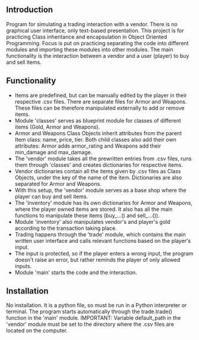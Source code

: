 ## Introduction
Program for simulating a trading interaction with a vendor. There is no graphical user interface, only text-based presentation. This project is for practicing Class inheritance and encapsulation in Object Oriented Programming.
Focus is put on practicing separating the code into different modules and importing these modules into other modules. The main functionality is the interaction between a vendor and a user (player) to buy and sell items.

## Functionality
- Items are predefined, but can be manually edited by the player in their respective .csv files. There are separate files for Armor and Weapons. These files can be therefore manipulated externally to add or remove items.
- Module 'classes' serves as blueprint module for classes of different items (Gold, Armor and Weapons).
- Armor and Weapons Class Objects inherit attributes from the parent Item class: name, price, tier. Both child classes also add their own attributes: Armor adds armor_rating and Weapons add their min_damage and max_damage.
- The 'vendor' module takes all the prewritten entries from .csv files, runs them through 'classes' and creates dictionaries for respective items.
- Vendor dictionaries contain all the items given by .csv files as Class Objects, under the key of the name of the item. Dictionaries are also separated for Armor and Weapons.
- With this setup, the 'vendor' module serves as a base shop where the player can buy and sell items.
- The 'inventory' module has its own dictionaries for Armor and Weapons, where the player owned items are stored. It also has all the main functions to manipulate these items (buy_...() and sell_...()).
- Module 'inventory' also manipulates vendor's and player's gold according to the transaction taking place.
- Trading happens through the 'trade' module, which contains the main written user interface and calls relevant functions based on the player's input.
- The input is protected, so if the player enters a wrong input, the program doesn't raise an error, but rather reminds the player of only allowed inputs.
- Module 'main' starts the code and the interaction.

## Installation
No installation. It is a python file, so must be run in a Python interpreter or terminal. The program starts automatically through the trade.trade() function in the 'main' module.
IMPORTANT: Variable default_path in the 'vendor' module must be set to the directory where the .csv files are located on the computer.
